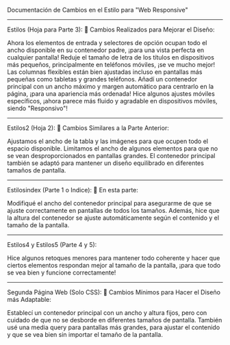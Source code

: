 Documentación de Cambios en el Estilo para "Web Responsive"
- - - - - - - - - - - - - - - - - - - - - - - - - - - - - - - - - - - - - - - - - - - - - - - - - - - - - - - - - - - - - - - - - - - - - - - - - - - - - - - - - - - - - - - - - - - -
Estilos (Hoja para Parte 3):
🎨 Cambios Realizados para Mejorar el Diseño:

Ahora los elementos de entrada y selectores de opción ocupan todo el ancho disponible en su contenedor padre, ¡para una vista perfecta en cualquier pantalla!
Reduje el tamaño de letra de los títulos en dispositivos más pequeños, principalmente en teléfonos móviles, ¡se ve mucho mejor!
Las columnas flexibles están bien ajustadas incluso en pantallas más pequeñas como tabletas y grandes teléfonos.
Añadí un contenedor principal con un ancho máximo y margen automático para centrarlo en la página, ¡para una apariencia más ordenada!
Hice algunos ajustes móviles específicos, ¡ahora parece más fluido y agradable en dispositivos móviles, siendo "Responsivo"!

- - - - - - - - - - - - - - - - - - - - - - - - - - - - - - - - - - - - - - - - - - - - - - - - - - - - - - - - - - - - - - - - - - - - - - - - - - - - - - - - - - - - - - - - - - - -
Estilos2 (Hoja 2):
🎨 Cambios Similares a la Parte Anterior:

Ajustamos el ancho de la tabla y las imágenes para que ocupen todo el espacio disponible.
Limitamos el ancho de algunos elementos para que no se vean desproporcionados en pantallas grandes.
El contenedor principal también se adaptó para mantener un diseño equilibrado en diferentes tamaños de pantalla.

- - - - - - - - - - - - - - - - - - - - - - - - - - - - - - - - - - - - - - - - - - - - - - - - - - - - - - - - - - - - - - - - - - - - - - - - - - - - - - - - - - - - - - - - - - - -
Estilosindex (Parte 1 o Indice):
🎨 En esta parte:

Modifiqué el ancho del contenedor principal para asegurarme de que se ajuste correctamente en pantallas de todos los tamaños.
Además, hice que la altura del contenedor se ajuste automáticamente según el contenido y el tamaño de la pantalla.

- - - - - - - - - - - - - - - - - - - - - - - - - - - - - - - - - - - - - - - - - - - - - - - - - - - - - - - - - - - - - - - - - - - - - - - - - - - - - - - - - - - - - - - - - - - -
Estilos4 y Estilos5 (Parte 4 y 5):

Hice algunos retoques menores para mantener todo coherente y hacer que ciertos elementos respondan mejor al tamaño de la pantalla, ¡para que todo se vea bien y funcione correctamente!

- - - - - - - - - - - - - - - - - - - - - - - - - - - - - - - - - - - - - - - - - - - - - - - - - - - - - - - - - - - - - - - - - - - - - - - - - - - - - - - - - - - - - - - - - - - -
Segunda Página Web (Solo CSS):
🎨 Cambios Mínimos para Hacer el Diseño más Adaptable:

Establecí un contenedor principal con un ancho y altura fijos, pero con cuidado de que no se desborde en diferentes tamaños de pantalla.
También usé una media query para pantallas más grandes, para ajustar el contenido y que se vea bien sin importar el tamaño de la pantalla.
